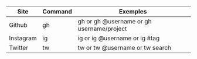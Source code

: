| Site | Command | Exemples |
|-----------|-----------|-----------|
| Github    |          gh  | gh or gh @username or gh username/project  |
| Instagram |     ig    | ig or ig @username or ig #tag                |
| Twitter   |     tw    | tw or tw @username or tw search               |
